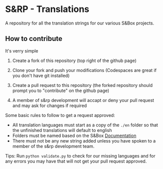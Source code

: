 # S&RP - Translations

A repository for all the translation strings for our various S&amp;Box projects.

## How to contribute

It's verry simple

1. Create a fork of this repository (top right of the github page)

2. Clone your fork and push your modifications (Codespaces are great if you don't have git installed)

3. Create a pull request to this repository (the forked repository should prompt you to "contribute" on the github page)

4. A member of s&amp;rp development will accapt or deny your pull request and may ask for changes if required

Some basic rules to follow to get a request approved:
- All translation languages must start as a copy of the `./en` folder so that the unfinished translations will default to english
- Folders must be named based on the S&amp;Box [Documentation](https://sbox.game/dev/doc/ui/localization/)
- There must not be any new string added unless you have spoken to a member of the s&rp development team.

Tips: Run `python validate.py` to check for our missing languages and for any errors you may have that will not get your pull request approved.